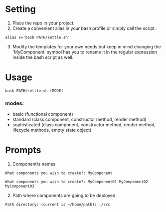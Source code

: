 # Setting
1. Place the repo in your project.
2. Create a convenient alias in your bash profile or simply call the script.
```console
alias s='bash PATH/settle.sh'
```
3. Modify the templates for your own needs but keep in mind changing the 'MyComponent' symbol has you to rename it in the regular expression inside the bash script as well.
# Usage
```console
bash PATH/settle.sh [MODE]
```
### modes:
- basic (functional component)
- standard (class component, constructor method, render method)
- sophisticated (class component, constructor method, render method, lifecycle methods, empty state object)

# Prompts
1. Component/s names 
```console
What components you wish to create?: MyComponent
```
```console
What components you wish to create?: MyComponent01 MyComponent02 MyComponent03
```
2. Path where components are going to be deployed
```console
Path directory: (current is ~/home/path): ./src 
```
